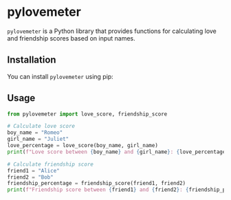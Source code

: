 # pylovemeter

`pylovemeter` is a Python library that provides functions for calculating love and friendship scores based on input names.

## Installation

You can install `pylovemeter` using pip:



## Usage

```python
from pylovemeter import love_score, friendship_score

# Calculate love score
boy_name = "Romeo"
girl_name = "Juliet"
love_percentage = love_score(boy_name, girl_name)
print(f"Love score between {boy_name} and {girl_name}: {love_percentage}%")

# Calculate friendship score
friend1 = "Alice"
friend2 = "Bob"
friendship_percentage = friendship_score(friend1, friend2)
print(f"Friendship score between {friend1} and {friend2}: {friendship_percentage}%")
